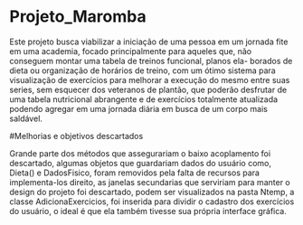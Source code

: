 # Projeto_Maromba

Este projeto busca viabilizar a iniciação de uma pessoa em um jornada fite em uma academia, focado principalmente para aqueles que, não conseguem montar uma tabela de treinos funcional, planos ela- borados de dieta ou organização de horários de treino, com um ótimo sistema para visualização de exercícios para melhorar a execução do mesmo entre suas series, sem esquecer dos veteranos de plantão, que poderão desfrutar de uma tabela nutricional abrangente e de exercícios totalmente atualizada podendo agregar em uma jornada diária em busca de um corpo mais saldável.

#Melhorias e objetivos descartados

Grande parte dos métodos que assegurariam o baixo acoplamento foi descartado, algumas objetos que guardariam dados do usuário como, Dieta() e DadosFisico, foram removidos pela falta de recursos para implementa-los direito, as janelas secundarias que serviriam para manter o design do projeto foi descartado, podem ser visualizados na pasta Ntemp, a classe AdicionaExercicios, foi inserida para dividir o cadastro dos exercícios do usuário, o ideal é que ela também tivesse sua própria interface gráfica.

#
